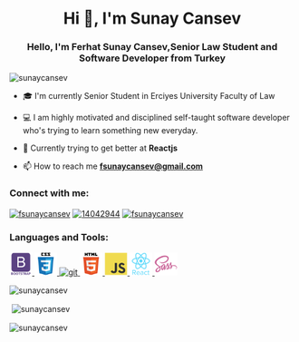 <h1 align="center">Hi 👋, I'm Sunay Cansev</h1>
<!-- <h3 align="center">A passionate frontend developer from Turkey</h3> -->
<h3 align="center">Hello, I'm Ferhat Sunay Cansev,Senior Law Student and Software Developer from Turkey</h3>

<p align="left"> <img src="https://komarev.com/ghpvc/?username=sunaycansev&label=Profile%20views&color=0e75b6&style=flat" alt="sunaycansev" /> </p>

- 🎓 I'm currently Senior Student in Erciyes University Faculty of Law

- 💻 I am highly motivated and disciplined self-taught software developer who's trying to learn something new everyday.

- 🌱 Currently trying to get better at  **Reactjs**

- 📫 How to reach me **fsunaycansev@gmail.com**

<h3 align="left">Connect with me:</h3>
<p align="left">
<a href="https://linkedin.com/in/fsunaycansev" target="blank"><img align="center" src="https://raw.githubusercontent.com/rahuldkjain/github-profile-readme-generator/master/src/images/icons/Social/linked-in-alt.svg" alt="fsunaycansev" height="30" width="40" /></a>
<a href="https://stackoverflow.com/users/14042944" target="blank"><img align="center" src="https://raw.githubusercontent.com/rahuldkjain/github-profile-readme-generator/master/src/images/icons/Social/stack-overflow.svg" alt="14042944" height="30" width="40" /></a>
<a href="https://www.hackerrank.com/fsunaycansev" target="blank"><img align="center" src="https://raw.githubusercontent.com/rahuldkjain/github-profile-readme-generator/master/src/images/icons/Social/hackerrank.svg" alt="fsunaycansev" height="30" width="40" /></a>
</p>

<h3 align="left">Languages and Tools:</h3>
<p align="left"> <a href="https://getbootstrap.com" target="_blank"> <img src="https://raw.githubusercontent.com/devicons/devicon/master/icons/bootstrap/bootstrap-plain-wordmark.svg" alt="bootstrap" width="40" height="40"/> </a> <a href="https://www.w3schools.com/css/" target="_blank"> <img src="https://raw.githubusercontent.com/devicons/devicon/master/icons/css3/css3-original-wordmark.svg" alt="css3" width="40" height="40"/> </a> <a href="https://git-scm.com/" target="_blank"> <img src="https://www.vectorlogo.zone/logos/git-scm/git-scm-icon.svg" alt="git" width="40" height="40"/> </a> <a href="https://www.w3.org/html/" target="_blank"> <img src="https://raw.githubusercontent.com/devicons/devicon/master/icons/html5/html5-original-wordmark.svg" alt="html5" width="40" height="40"/> </a> <a href="https://developer.mozilla.org/en-US/docs/Web/JavaScript" target="_blank"> <img src="https://raw.githubusercontent.com/devicons/devicon/master/icons/javascript/javascript-original.svg" alt="javascript" width="40" height="40"/> </a> <a href="https://reactjs.org/" target="_blank"> <img src="https://raw.githubusercontent.com/devicons/devicon/master/icons/react/react-original-wordmark.svg" alt="react" width="40" height="40"/> </a> <a href="https://sass-lang.com" target="_blank"> <img src="https://raw.githubusercontent.com/devicons/devicon/master/icons/sass/sass-original.svg" alt="sass" width="40" height="40"/> </a> </p>

<p><img align="center"  src="https://github-readme-stats.vercel.app/api/top-langs?username=sunaycansev&show_icons=true&locale=en&layout=compact" alt="sunaycansev" /></p>

<p>&nbsp;<img align="center" src="https://github-readme-stats.vercel.app/api?username=sunaycansev&show_icons=true&locale=en" alt="sunaycansev" /></p>

<p><img align="center" src="https://github-readme-streak-stats.herokuapp.com/?user=sunaycansev&" alt="sunaycansev" /></p>
